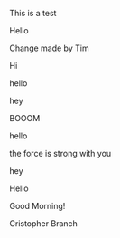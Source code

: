 This is a test

Hello

Change made by Tim

Hi

hello

hey


BOOOM

hello

the force is strong with you

hey

Hello

Good Morning!

Cristopher Branch